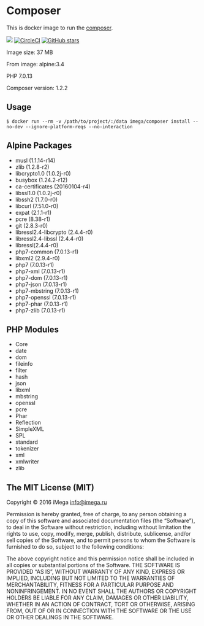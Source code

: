 # Composer
This is docker image to run the [composer](https://getcomposer.org).

[![](https://images.microbadger.com/badges/image/imega/composer.svg)](http://microbadger.com/images/imega/composer "Get your own image badge on microbadger.com") [![CircleCI](https://circleci.com/gh/imega-docker/composer.svg?style=svg)](https://circleci.com/gh/imega-docker/composer) [![GitHub stars](https://img.shields.io/github/stars/badges/shields.svg?style=social&label=Star&maxAge=2592000)](https://github.com/imega-docker/composer)

Image size: 37 MB

From image: alpine:3.4

PHP 7.0.13

Composer version: 1.2.2

## Usage

```
$ docker run --rm -v /path/to/project/:/data imega/composer install --no-dev --ignore-platform-reqs --no-interaction
```

## Alpine Packages
  - musl (1.1.14-r14)
  - zlib (1.2.8-r2)
  - libcrypto1.0 (1.0.2j-r0)
  - busybox (1.24.2-r12)
  - ca-certificates (20160104-r4)
  - libssl1.0 (1.0.2j-r0)
  - libssh2 (1.7.0-r0)
  - libcurl (7.51.0-r0)
  - expat (2.1.1-r1)
  - pcre (8.38-r1)
  - git (2.8.3-r0)
  - libressl2.4-libcrypto (2.4.4-r0)
  - libressl2.4-libssl (2.4.4-r0)
  - libressl(2.4.4-r0)
  - php7-common (7.0.13-r1)
  - libxml2 (2.9.4-r0)
  - php7 (7.0.13-r1)
  - php7-xml (7.0.13-r1)
  - php7-dom (7.0.13-r1)
  - php7-json (7.0.13-r1)
  - php7-mbstring (7.0.13-r1)
  - php7-openssl (7.0.13-r1)
  - php7-phar (7.0.13-r1)
  - php7-zlib (7.0.13-r1)

## PHP Modules
  - Core
  - date
  - dom
  - fileinfo
  - filter
  - hash
  - json
  - libxml
  - mbstring
  - openssl
  - pcre
  - Phar
  - Reflection
  - SimpleXML
  - SPL
  - standard
  - tokenizer
  - xml
  - xmlwriter
  - zlib

## The MIT License (MIT)

Copyright © 2016 iMega <info@imega.ru>

Permission is hereby granted, free of charge, to any person obtaining a copy of this software and associated documentation files (the “Software”), to deal in the Software without restriction, including without limitation the rights to use, copy, modify, merge, publish, distribute, sublicense, and/or sell copies of the Software, and to permit persons to whom the Software is furnished to do so, subject to the following conditions:

The above copyright notice and this permission notice shall be included in all copies or substantial portions of the Software.
THE SOFTWARE IS PROVIDED “AS IS”, WITHOUT WARRANTY OF ANY KIND, EXPRESS OR IMPLIED, INCLUDING BUT NOT LIMITED TO THE WARRANTIES OF MERCHANTABILITY, FITNESS FOR A PARTICULAR PURPOSE AND NONINFRINGEMENT. IN NO EVENT SHALL THE AUTHORS OR COPYRIGHT HOLDERS BE LIABLE FOR ANY CLAIM, DAMAGES OR OTHER LIABILITY, WHETHER IN AN ACTION OF CONTRACT, TORT OR OTHERWISE, ARISING FROM, OUT OF OR IN CONNECTION WITH THE SOFTWARE OR THE USE OR OTHER DEALINGS IN THE SOFTWARE.
